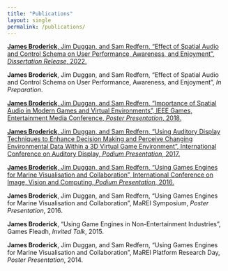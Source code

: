 ```yaml
---
title: "Publications"
layout: single
permalink: /publications/
---
```


[**James Broderick**, Jim Duggan, and Sam Redfern, “Effect of Spatial Audio and Control Schema on User Performance, Awareness, and Enjoyment”, _Dissertation Release_, 2022.][dissertation]

**James Broderick**, Jim Duggan, and Sam Redfern, “Effect of Spatial Audio and Control Schema on User Performance, Awareness, and Enjoyment”, _In Preparation_.

[**James Broderick**, Jim Duggan, and Sam Redfern, “Importance of Spatial Audio in Modern Games and Virtual Environments”, IEEE Games, Entertainment Media Conference, _Poster Presentation_, 2018.][gem]

[**James Broderick**, Jim Duggan, and Sam Redfern, “Using Auditory Display Techniques to Enhance Decision Making and Perceive Changing Environmental Data Within a 3D Virtual Game Environment”, International Conference on Auditory Display, _Podium Presentation_, 2017.][icad]

[**James Broderick**, Jim Duggan, and Sam Redfern, “Using Games Engines for Marine Visualisation and Collaboration”, International Conference on Image, Vision and Computing, _Podium Presentation_, 2016.][icivc]

**James Broderick**, Jim Duggan, and Sam Redfern, “Using Games Engines for Marine Visualisation and Collaboration”, MaREI Symposium, _Poster Presentation_, 2016.

**James Broderick**, “Using Game Engines in Non-Entertainment Industries”, Games Fleadh, _Invited Talk_, 2015.

**James Broderick**, Jim Duggan, and Sam Redfern, “Using Games Engines for Marine Visualisation and Collaboration”, MaREI Platform Research Day, _Poster Presentation_, 2014.





[dissertation]:   https://aran.library.nuigalway.ie/handle/10379/17151
[gem]: https://ieeexplore.ieee.org/abstract/document/8516445
[icad]: https://smartech.gatech.edu/handle/1853/58352
[icivc]: https://ieeexplore.ieee.org/abstract/document/7571280